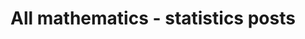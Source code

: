 ---
layout: archive
which_category: mathematics/statistics
title: All mathematics - statistics posts
---